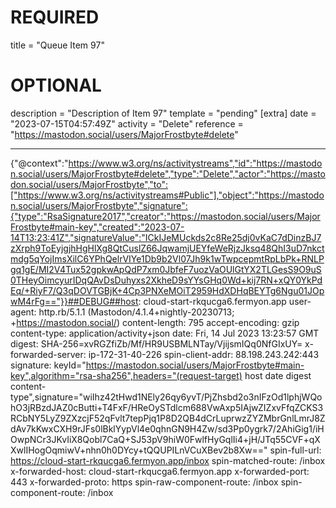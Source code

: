 
# REQUIRED
title = "Queue Item 97"
# OPTIONAL
description = "Description of Item 97"
template = "pending"
[extra]
date = "2023-07-15T04:57:49Z"
activity = "Delete"
reference = "https://mastodon.social/users/MajorFrostbyte#delete"

---
{"@context":"https://www.w3.org/ns/activitystreams","id":"https://mastodon.social/users/MajorFrostbyte#delete","type":"Delete","actor":"https://mastodon.social/users/MajorFrostbyte","to":["https://www.w3.org/ns/activitystreams#Public"],"object":"https://mastodon.social/users/MajorFrostbyte","signature":{"type":"RsaSignature2017","creator":"https://mastodon.social/users/MajorFrostbyte#main-key","created":"2023-07-14T13:23:41Z","signatureValue":"ICkIJeMUckds2c8Re25dj0vKaC7dDinzBJ7zXrph9ToEyjgjhHgHlXg8QtCuslZ66JqwamjUEYfeWeRjzJksq48QhI3uD7nkctmdg5qYojImsXilC6YPhQelrVIYe1Db9b2Vl07Jh9k1wTwpcepmtRpLbPk+RNLPgq1gE/MI2V4Tux52gpkwApQdP7xm0JbfeF7uozVaOUlGtYX2TLGesS9O9uS0THeyOimcyurIDqQAvDsDuhyxs2XkheD9sYYsGHq0Wd+kij7RN+xQY0YkPdEq/+RiyF7/Q3qDOVTGBjK+4Cp3PNXeMOiT2959HdXDHqBEYTg6Ngu01JOpwM4rFg=="}}##DEBUG##host: cloud-start-rkqucga6.fermyon.app
user-agent: http.rb/5.1.1 (Mastodon/4.1.4+nightly-20230713; +https://mastodon.social/)
content-length: 795
accept-encoding: gzip
content-type: application/activity+json
date: Fri, 14 Jul 2023 13:23:57 GMT
digest: SHA-256=xvRGZfiZb/Mf/HR9USBMLNTay/VjijsmIQq0NfGIxUY=
x-forwarded-server: ip-172-31-40-226
spin-client-addr: 88.198.243.242:443
signature: keyId="https://mastodon.social/users/MajorFrostbyte#main-key",algorithm="rsa-sha256",headers="(request-target) host date digest content-type",signature="wiIhz42tHwd1NEly26qy6yvT/PjZhsbd2o3nIFzOd1lphjWQohO3jRBzdJAZ0cButti+T4FxF/HReOySTdlcm688VwAxp5IAjwZIZxvFfqZCKS3RCbNY5LyZ9ZXzcjF52qFvlt7tepPjq1P8D2QB4dCrLuprwzZYZMbrGnlLmrJ8ZdAv7kKwxCXH9rJFs0lBklYypVl4e0qhnGN9H4Zw/sd3Pp0ygrk7/2AhiGig1/iHOwpNCr3JKvIiX8Qobl7CaQ+SJ53pV9hiW0FwlfHyGqlIi4+jH/JTq55CVF+qXXwlIHogOqmiwV+nhn0h0DYcy+tQQUPILnVCuXBev2b8Xw=="
spin-full-url: https://cloud-start-rkqucga6.fermyon.app/inbox
spin-matched-route: /inbox
x-forwarded-host: cloud-start-rkqucga6.fermyon.app
x-forwarded-port: 443
x-forwarded-proto: https
spin-raw-component-route: /inbox
spin-component-route: /inbox

